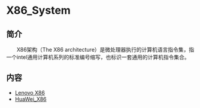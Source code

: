 # X86_System

## 简介

&#8195;&#8195;X86架构（The X86 architecture）是微处理器执行的计算机语言指令集，指一个intel通用计算机系列的标准编号缩写，也标识一套通用的计算机指令集合。

## 内容
- [Lenovo X86](https://ebook.big1000.com/13-X86_System/01-Lenovo%20X86/)
- [HuaWei_X86](https://ebook.big1000.com/13-X86_System/02-HuaWei_X86/)
